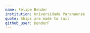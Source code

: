 ```yaml
---
name: Felipe Bender 
institution: Universidade Paranaense
quote: Ships are made to sail
github_user: BenderF
---
```

